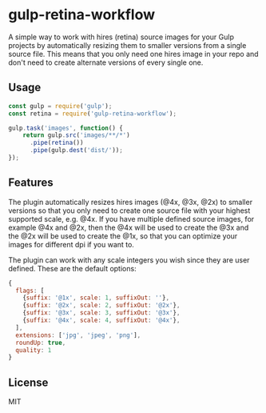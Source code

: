 # gulp-retina-workflow

A simple way to work with hires (retina) source images for your Gulp projects by automatically resizing them to smaller versions from a single source file. This means that you only need one hires image in your repo and don't need to create alternate versions of every single one.

## Usage

```js
const gulp = require('gulp');
const retina = require('gulp-retina-workflow');

gulp.task('images', function() {
    return gulp.src('images/**/*')
      .pipe(retina())
      .pipe(gulp.dest('dist/'));
});    
```

## Features

The plugin automatically resizes hires images (@4x, @3x, @2x) to smaller versions so that you only need to create one source file with your highest supported scale, e.g. @4x. If you have multiple defined source images, for example @4x and @2x, then the @4x will be used to create the @3x and the @2x will be used to create the @1x, so that you can optimize your images for different dpi if you want to.

The plugin can work with any scale integers you wish since they are user defined. These are the default options:
```js
{
  flags: [
    {suffix: '@1x', scale: 1, suffixOut: ''},
    {suffix: '@2x', scale: 2, suffixOut: '@2x'},
    {suffix: '@3x', scale: 3, suffixOut: '@3x'},
    {suffix: '@4x', scale: 4, suffixOut: '@4x'},
  ],
  extensions: ['jpg', 'jpeg', 'png'],
  roundUp: true,
  quality: 1
}
```

## License

MIT
